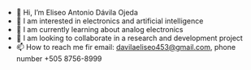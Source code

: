 - 👋 Hi, I’m Eliseo Antonio Dávila Ojeda
- 👀 I am interested in electronics and artificial intelligence
- 🌱 I am currently learning about analog electronics
- 💞️ I am looking to collaborate in a research and development project
- 📫 How to reach me fir email: davilaeliseo453@gmail.com, phone number +505 8756-8999
